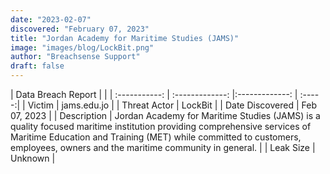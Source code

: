 ```yaml
---
date: "2023-02-07"
discovered: "February 07, 2023"
title: "Jordan Academy for Maritime Studies (JAMS)"
image: "images/blog/LockBit.png"
author: "Breachsense Support"
draft: false
---
```


| Data Breach Report           |              | 
| :-----------: | :-------------:     |:-------------:    | :-----:|
| Victim      | jams.edu.jo      | 
| Threat Actor      | LockBit      | 
| Date Discovered      | Feb 07, 2023      | 
| Description      | Jordan Academy for Maritime Studies (JAMS) is a quality focused maritime institution providing comprehensive services of Maritime Education and Training (MET) while committed to customers, employees, owners and the maritime community in general.      | 
| Leak Size      | Unknown      | 

